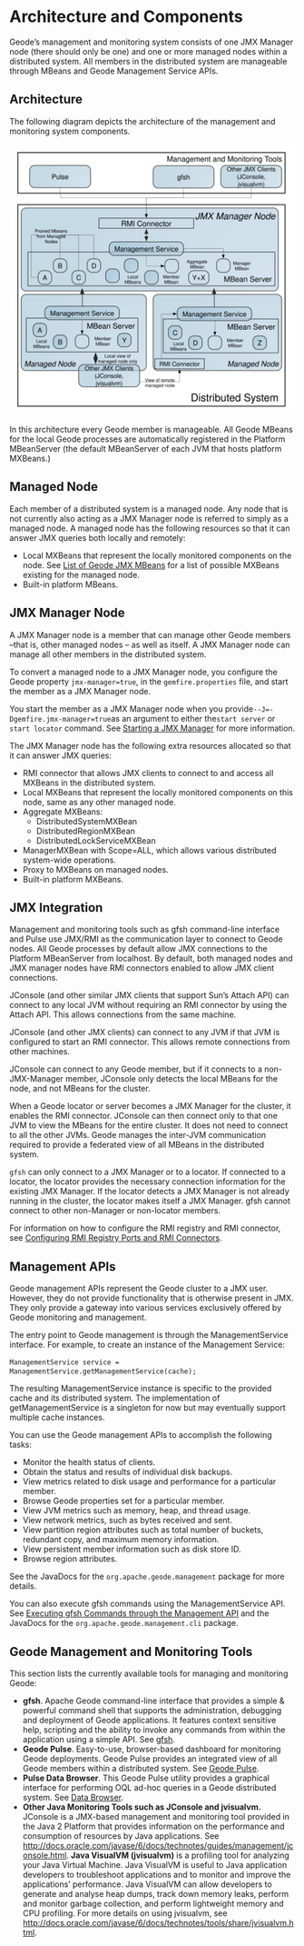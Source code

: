 # Architecture and Components

Geode’s management and monitoring system consists of one JMX Manager node (there should only be one) and one or more managed nodes within a distributed system. All members in the distributed system are manageable through MBeans and Geode Management Service APIs.

## Architecture

The following diagram depicts the architecture of the management and monitoring system components.

![](images/JMX_Architecture.svg)

In this architecture every Geode member is manageable. All Geode MBeans for the local Geode processes are automatically registered in the Platform MBeanServer (the default MBeanServer of each JVM that hosts platform MXBeans.)

## Managed Node

Each member of a distributed system is a managed node. Any node that is not currently also acting as a JMX Manager node is referred to simply as a managed node. A managed node has the following resources so that it can answer JMX queries both locally and remotely:

- Local MXBeans that represent the locally monitored components on the node. See [List of Geode JMX MBeans](https://geode.apache.org/docs/guide/11/managing/management/list_of_mbeans.html#topic_4BCF867697C3456D96066BAD7F39FC8B) for a list of possible MXBeans existing for the managed node.
- Built-in platform MBeans.

## JMX Manager Node

A JMX Manager node is a member that can manage other Geode members –that is, other managed nodes – as well as itself. A JMX Manager node can manage all other members in the distributed system.

To convert a managed node to a JMX Manager node, you configure the Geode property `jmx-manager=true`, in the `gemfire.properties` file, and start the member as a JMX Manager node.

You start the member as a JMX Manager node when you provide`--J=-Dgemfire.jmx-manager=true`as an argument to either the`start server` or `start locator` command. See [Starting a JMX Manager](https://geode.apache.org/docs/guide/11/managing/management/jmx_manager_operations.html#topic_686158E9AFBD47518BE1B4BEB232C190) for more information.

The JMX Manager node has the following extra resources allocated so that it can answer JMX queries:

- RMI connector that allows JMX clients to connect to and access all MXBeans in the distributed system.
- Local MXBeans that represent the locally monitored components on this node, same as any other managed node.
- Aggregate MXBeans:
  - DistributedSystemMXBean
  - DistributedRegionMXBean
  - DistributedLockServiceMXBean
- ManagerMXBean with Scope=ALL, which allows various distributed system-wide operations.
- Proxy to MXBeans on managed nodes.
- Built-in platform MXBeans.

## JMX Integration

Management and monitoring tools such as gfsh command-line interface and Pulse use JMX/RMI as the communication layer to connect to Geode nodes. All Geode processes by default allow JMX connections to the Platform MBeanServer from localhost. By default, both managed nodes and JMX manager nodes have RMI connectors enabled to allow JMX client connections.

JConsole (and other similar JMX clients that support Sun’s Attach API) can connect to any local JVM without requiring an RMI connector by using the Attach API. This allows connections from the same machine.

JConsole (and other JMX clients) can connect to any JVM if that JVM is configured to start an RMI connector. This allows remote connections from other machines.

JConsole can connect to any Geode member, but if it connects to a non-JMX-Manager member, JConsole only detects the local MBeans for the node, and not MBeans for the cluster.

When a Geode locator or server becomes a JMX Manager for the cluster, it enables the RMI connector. JConsole can then connect only to that one JVM to view the MBeans for the entire cluster. It does not need to connect to all the other JVMs. Geode manages the inter-JVM communication required to provide a federated view of all MBeans in the distributed system.

`gfsh` can only connect to a JMX Manager or to a locator. If connected to a locator, the locator provides the necessary connection information for the existing JMX Manager. If the locator detects a JMX Manager is not already running in the cluster, the locator makes itself a JMX Manager. gfsh cannot connect to other non-Manager or non-locator members.

For information on how to configure the RMI registry and RMI connector, see [Configuring RMI Registry Ports and RMI Connectors](https://geode.apache.org/docs/guide/11/managing/management/configuring_rmi_connector.html#concept_BC793A7ACF9A4BD9A29C2DCC6894767D).

## Management APIs

Geode management APIs represent the Geode cluster to a JMX user. However, they do not provide functionality that is otherwise present in JMX. They only provide a gateway into various services exclusively offered by Geode monitoring and management.

The entry point to Geode management is through the ManagementService interface. For example, to create an instance of the Management Service:

```
ManagementService service = ManagementService.getManagementService(cache);
```

The resulting ManagementService instance is specific to the provided cache and its distributed system. The implementation of getManagementService is a singleton for now but may eventually support multiple cache instances.

You can use the Geode management APIs to accomplish the following tasks:

- Monitor the health status of clients.
- Obtain the status and results of individual disk backups.
- View metrics related to disk usage and performance for a particular member.
- Browse Geode properties set for a particular member.
- View JVM metrics such as memory, heap, and thread usage.
- View network metrics, such as bytes received and sent.
- View partition region attributes such as total number of buckets, redundant copy, and maximum memory information.
- View persistent member information such as disk store ID.
- Browse region attributes.

See the JavaDocs for the `org.apache.geode.management` package for more details.

You can also execute gfsh commands using the ManagementService API. See [Executing gfsh Commands through the Management API](https://geode.apache.org/docs/guide/11/managing/management/gfsh_and_management_api.html#concept_451F0978285245E69C3E8DE795BD8635) and the JavaDocs for the `org.apache.geode.management.cli` package.

## Geode Management and Monitoring Tools

This section lists the currently available tools for managing and monitoring Geode:

- **gfsh**. Apache Geode command-line interface that provides a simple & powerful command shell that supports the administration, debugging and deployment of Geode applications. It features context sensitive help, scripting and the ability to invoke any commands from within the application using a simple API. See [gfsh](https://geode.apache.org/docs/guide/11/tools_modules/gfsh/chapter_overview.html).
- **Geode Pulse**. Easy-to-use, browser-based dashboard for monitoring Geode deployments. Geode Pulse provides an integrated view of all Geode members within a distributed system. See [Geode Pulse](https://geode.apache.org/docs/guide/11/tools_modules/pulse/chapter_overview.html).
- **Pulse Data Browser**. This Geode Pulse utility provides a graphical interface for performing OQL ad-hoc queries in a Geode distributed system. See [Data Browser](https://geode.apache.org/docs/guide/11/tools_modules/pulse/quickstart.html#topic_F0ECE9E8179541CCA3D6C5F4FBA84404__sec_pulsedatabrowser).
- **Other Java Monitoring Tools such as JConsole and jvisualvm.** JConsole is a JMX-based management and monitoring tool provided in the Java 2 Platform that provides information on the performance and consumption of resources by Java applications. See <http://docs.oracle.com/javase/6/docs/technotes/guides/management/jconsole.html>. **Java VisualVM (jvisualvm)** is a profiling tool for analyzing your Java Virtual Machine. Java VisualVM is useful to Java application developers to troubleshoot applications and to monitor and improve the applications’ performance. Java VisualVM can allow developers to generate and analyse heap dumps, track down memory leaks, perform and monitor garbage collection, and perform lightweight memory and CPU profiling. For more details on using jvisualvm, see <http://docs.oracle.com/javase/6/docs/technotes/tools/share/jvisualvm.html>.
